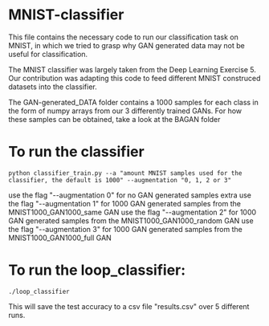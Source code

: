 # MNIST-classifier
This file contains the necessary code to run our classification task on MNIST, in which we tried to grasp why GAN generated data may not be useful for classification. 

The MNIST classifier was largely taken from the Deep Learning Exercise 5. Our contribution was adapting this code to feed different MNIST construced datasets into the classifier.

The GAN-generated_DATA folder contains a 1000 samples for each class in the form of numpy arrays from our 3 differently trained GANs.
For how these samples can be obtained, take a look at the BAGAN folder

# To run the classifier
```
python classifier_train.py --a "amount MNIST samples used for the classifier, the default is 1000" --augmentation "0, 1, 2 or 3"
```

use the flag "--augmentation 0" for no GAN generated samples extra
use the flag "--augmentation 1" for 1000 GAN generated samples from the MNIST1000_GAN1000_same GAN 
use the flag "--augmentation 2" for 1000 GAN generated samples from the MNIST1000_GAN1000_random GAN 
use the flag "--augmentation 3" for 1000 GAN generated samples from the MNIST1000_GAN1000_full GAN 

# To run the loop_classifier:
```
./loop_classifier
```
This will save the test accuracy to a csv file "results.csv" over 5 different runs.
